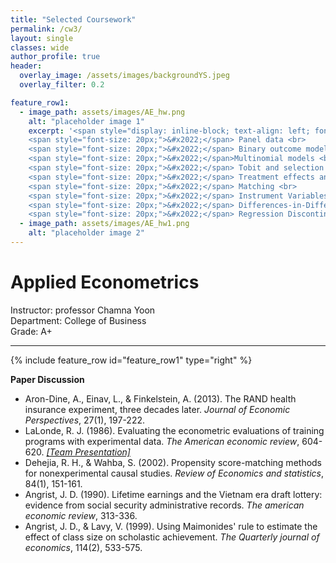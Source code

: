 ```yaml
---  
title: "Selected Coursework"
permalink: /cw3/
layout: single
classes: wide
author_profile: true
header:
  overlay_image: /assets/images/backgroundYS.jpeg
  overlay_filter: 0.2

feature_row1:
  - image_path: assets/images/AE_hw.png
    alt: "placeholder image 1"
    excerpt: '<span style="display: inline-block; text-align: left; font-size: 20px;"><strong>Course Schedule</strong><br><br>
    <span style="font-size: 20px;">&#x2022;</span> Panel data <br>
    <span style="font-size: 20px;">&#x2022;</span> Binary outcome models <br>
    <span style="font-size: 20px;">&#x2022;</span>Multinomial models <br>
    <span style="font-size: 20px;">&#x2022;</span> Tobit and selection models <br>
    <span style="font-size: 20px;">&#x2022;</span> Treatment effects and regression <br>
    <span style="font-size: 20px;">&#x2022;</span> Matching <br>
    <span style="font-size: 20px;">&#x2022;</span> Instrument Variables <br>
    <span style="font-size: 20px;">&#x2022;</span> Differences-in-Differences <br>
    <span style="font-size: 20px;">&#x2022;</span> Regression Discontinuity <br></span>' 
  - image_path: assets/images/AE_hw1.png
    alt: "placeholder image 2"
---
```

# Applied Econometrics
Instructor: professor Chamna Yoon <br>
Department: College of Business <br>
Grade: A+ 

---
{% include feature_row id="feature_row1" type="right" %}
<!-- 
**Course Schedule**
- Panel data <br> 
- Binary outcome models <br>
- Multinomial models <br>
- Tobit and selection models <br>
- Treatment effects and regression <br>
- Matching <br>
- Instrument Variables <br>
- Differences-in-Differences <br>
- Regression Discontinuity <br> -->

**Paper Discussion**
- Aron-Dine, A., Einav, L., & Finkelstein, A. (2013). The RAND health insurance experiment, three decades later. *Journal of Economic Perspectives*, 27(1), 197-222.
- LaLonde, R. J. (1986). Evaluating the econometric evaluations of training programs with experimental data. *The American economic review*, 604-620. *[&#91;Team Presentation&#93;](https://soo-13.github.io/assets/pdf/AE_presentation.pdf)*
- Dehejia, R. H., & Wahba, S. (2002). Propensity score-matching methods for nonexperimental causal studies. *Review of Economics and statistics*, 84(1), 151-161.
- Angrist, J. D. (1990). Lifetime earnings and the Vietnam era draft lottery: evidence from social security administrative records. *The american economic review*, 313-336.
- Angrist, J. D., & Lavy, V. (1999). Using Maimonides' rule to estimate the effect of class size on scholastic achievement. *The Quarterly journal of economics*, 114(2), 533-575.
